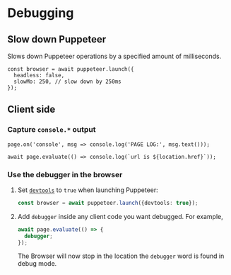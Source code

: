# Debugging

## Slow down Puppeteer

Slows down Puppeteer operations by a specified amount of milliseconds.

```tsx
const browser = await puppeteer.launch({
  headless: false,
  slowMo: 250, // slow down by 250ms
});
```

## Client side

### Capture `console.*` output

```tsx
page.on('console', msg => console.log('PAGE LOG:', msg.text()));

await page.evaluate(() => console.log(`url is ${location.href}`));
```

### Use the debugger in the browser

1. Set [`devtools`](../api/puppeteer.browserlaunchargumentoptions) to
   `true` when launching Puppeteer:

   ```ts
   const browser = await puppeteer.launch({devtools: true});
   ```

2. Add `debugger` inside any client code you want debugged. For example,

   ```ts
   await page.evaluate(() => {
     debugger;
   });
   ```

   The Browser will now stop in the location the `debugger` word is found in
   debug mode.
